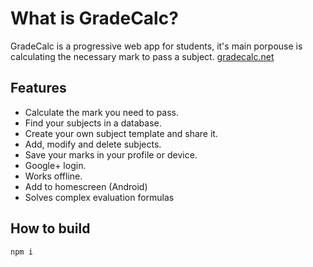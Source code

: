# What is GradeCalc?
GradeCalc is a progressive web app for students, it's main porpouse is calculating the necessary mark to pass a subject.
[gradecalc.net](https://gradecalc.net)

## Features

- Calculate the mark you need to pass.
- Find your subjects in a database.
- Create your own subject template and share it.
- Add, modify and delete subjects.
- Save your marks in your profile or device.
- Google+ login.
- Works offline.
- Add to homescreen (Android)
- Solves complex evaluation formulas

## How to build

```bash
npm i
```
